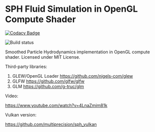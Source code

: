 # SPH Fluid Simulation in OpenGL Compute Shader

[![Codacy Badge](https://api.codacy.com/project/badge/Grade/ab9154c74b804082a0818255b11be93e)](https://app.codacy.com/app/multiprecision/sph_opengl?utm_source=github.com&utm_medium=referral&utm_content=multiprecision/sph_opengl&utm_campaign=Badge_Grade_Dashboard)

![Build status](https://ci.appveyor.com/api/projects/status/bdmh929h1m7ir32l/branch/master?svg=true)

Smoothed Particle Hydrodynamics implementation in OpenGL compute shader.
Licensed under MIT License.

Third-party libraries:

1. GLEW/OpenGL Loader https://github.com/nigels-com/glew
2. GLFW https://github.com/glfw/glfw
3. GLM https://github.com/g-truc/glm

Video:

https://www.youtube.com/watch?v=4LnaZmim81k

Vulkan version:

https://github.com/multiprecision/sph_vulkan
